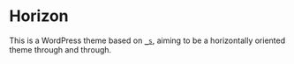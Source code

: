 Horizon
===

This is a WordPress theme based on [`_s`](https://github.com/Automattic/_s), aiming to be a horizontally oriented theme through and through.
